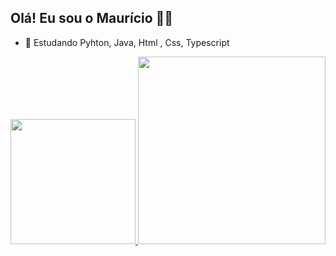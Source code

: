 ## Olá! Eu sou o Maurício 😶‍🌫️

- 🌱 Estudando Pyhton, Java, Html , Css, Typescript

<div>
    
<a href="https://github.com/Rafael-Nunes-Silva">
  <img height="200em" src="https://github-readme-stats.vercel.app/api?username=Rafael-Nunes-Silva&show_icons=true&include_all_commits=true&count_private=true&title_color=00ff00&text_color=ffffff&icon_color=0000ff&border_color=0000ff&bg_color=151515"/>
  <img height="300em" src="https://github-readme-stats.vercel.app/api/top-langs/?username=Rafael-Nunes-Silva&langs_count=10&title_color=00ff00&text_color=ffffff&icon_color=0000ff&border_color=0000ff&bg_color=151515"/>


</div>

